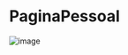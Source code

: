 # PaginaPessoal

![image](https://user-images.githubusercontent.com/75391803/236697856-63fae79b-076a-4a8b-a646-ec32745c1627.png)
